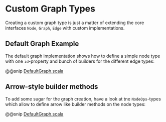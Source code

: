# Custom Graph Types

Creating a custom graph type is just a matter of extending the core interfaces `Node`, `Graph`, `Edge` with
custom implementations.

## Default Graph Example

The default graph implementation shows how to define a simple node type with one `id`-property and bunch of builders for
the different edge types:

@@snip [DefaultGraph.scala](../core/shared/src/main/scala/com/flowtick/graphs/defaults/DefaultGraph.scala)

## Arrow-style builder methods

To add some sugar for the graph creation, have a look at tne `NodeOps`-types which allow to define arrow like
builder methods on the node types:

@@snip [DefaultGraph.scala](../core/shared/src/main/scala/com/flowtick/graphs/defaults/package.scala)
